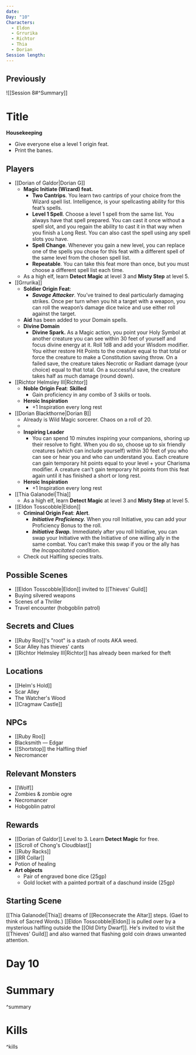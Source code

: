 ```yaml
---
date: 
Day: "10"
Characters:
  - Eldon
  - Grrurika
  - Richtor
  - Thia
  - Dorian
Session length: 
---
```



## Previously
![[Session 8#^Summary]]

# Title
**Housekeeping**
- Give everyone else a level 1 origin feat.
- Print the banes.

## Players 
- [[Dorian of Galdor|Dorian G]]
	- **Magic Initiate (Wizard) feat.**
		- **Two Cantrips**. You learn two cantrips of your choice from the Wizard spell list. Intelligence, is your spellcasting ability for this feat’s spells.
		- **Level 1 Spell**. Choose a level 1 spell from the same list. You always have that spell prepared. You can cast it once without a spell slot, and you regain the ability to cast it in that way when you finish a Long Rest. You can also cast the spell using any spell slots you have.
		- **Spell Change**. Whenever you gain a new level, you can replace one of the spells you chose for this feat with a different spell of the same level from the chosen spell list.
		- **Repeatable**. You can take this feat more than once, but you must choose a different spell list each time.
	- As a high elf, learn **Detect Magic** at level 3 and **Misty Step** at level 5.
- [[Grrurika]]
	- **Soldier Origin Feat**:
		- ***Savage Attacker***. You’ve trained to deal particularly damaging strikes. Once per turn when you hit a target with a weapon, you can roll the weapon’s damage dice twice and use either roll against the target.
	- **Aid** has been added to your Domain spells.
	- **Divine Domain**
		- **Divine Spark.** As a Magic action, you point your Holy Symbol at another creature you can see within 30 feet of yourself and focus divine energy at it. Roll 1d8 and add your Wisdom modifier. You either restore Hit Points to the creature equal to that total or force the creature to make a Constitution saving throw. On a failed save, the creature takes Necrotic or Radiant damage (your choice) equal to that total. On a successful save, the creature takes half as much damage (round down).
- [[Richtor Helmsley III|Richtor]]
	- **Noble Origin Feat**: **Skilled**
		- Gain proficiency in any combo of 3 skills or tools.
	- **Heroic Inspiration**
		- +1 Inspiration every long rest
- [[Dorian Blackthorne|Dorian B]]
	- Already is Wild Magic sorcerer. Chaos on a roll of 20.
	- 
	- **Inspiring Leader**
		- You can spend 10 minutes inspiring your companions, shoring up their resolve to fight. When you do so, choose up to six friendly creatures (which can include yourself) within 30 feet of you who can see or hear you and who can understand you. Each creature can gain temporary hit points equal to your level + your Charisma modifier. A creature can't gain temporary hit points from this feat again until it has finished a short or long rest.
	- **Heroic Inspiration**
		- +1 Inspiration every long rest
- [[Thia Galanodel|Thia]]
	- As a high elf, learn **Detect Magic** at level 3 and **Misty Step** at level 5.
- [[Eldon Tosscobble|Eldon]] 
	- **Criminal Origin Feat**: **Alert**.
		- ***Initiative Proficiency.*** When you roll Initiative, you can add your Proficiency Bonus to the roll.
		- ***Initiative Swap.*** Immediately after you roll Initiative, you can swap your Initiative with the Initiative of one willing ally in the same combat. You can’t make this swap if you or the ally has the *Incapacitated* condition.
	- Check out Halfling species traits.

## Possible Scenes
- [[Eldon Tosscobble|Eldon]] invited to [[Thieves' Guild]]
- Buying silvered weapons
- Scenes of a Thriller
- Travel encounter (hobgoblin patrol)

## Secrets and Clues
- [[Ruby Roo]]'s "root" is a stash of roots AKA weed.
- Scar Alley has thieves' cants 
- [[Richtor Helmsley III|Richtor]] has already been marked for theft

## Locations
- [[Helm's Hold]]
- Scar Alley
- The Watcher's Wood
- [[Cragmaw Castle]]

## NPCs
- [[Ruby Roo]]
- Blacksmith — Edgar
- [[Shortstop]] the Halfling thief
- Necromancer

## Relevant Monsters
- [[Wolf]]
- Zombies & zombie ogre
- Necromancer
- Hobgoblin patrol

## Rewards
- [[Dorian of Galdor]] Level to 3. Learn **Detect Magic** for free.
- [[Scroll of Chong's Cloudblast]]
- [[Ruby Racks]]
- [[RR Collar]]
- Potion of healing
- **Art objects**
	- Pair of engraved bone dice (25gp)
	- Gold locket with a painted portrait of a daschund inside (25gp)

## Starting Scene
[[Thia Galanodel|Thia]] dreams of [[Reconsecrate the Altar]] steps. (Gael to think of Sacred Words.)
[[Eldon Tosscobble|Eldon]] is pulled over by a mysterious halfling outside the [[Old Dirty Dwarf]]. He's invited to visit the [[Thieves' Guild]] and also warned that flashing gold coin draws unwanted attention.
# Day 10

# Summary

^summary
# Kills

^kills